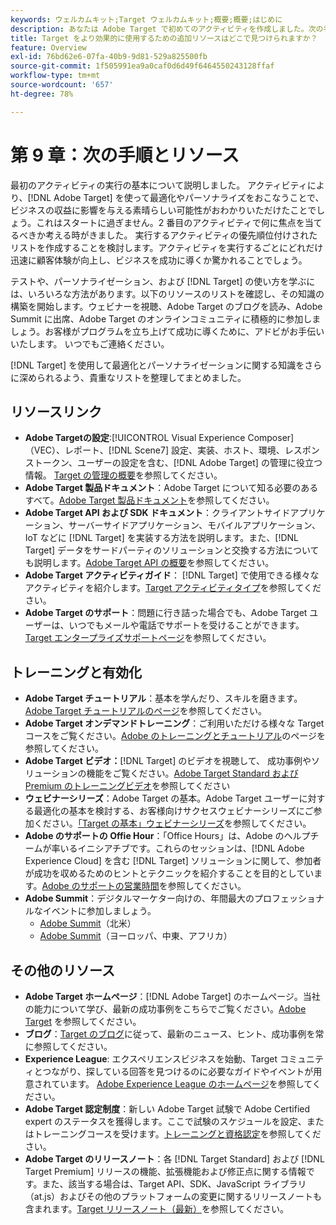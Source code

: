 ```yaml
---
keywords: ウェルカムキット;Target ウェルカムキット;概要;概要;はじめに
description: あなたは Adobe Target で初めてのアクティビティを作成しました。次の手順この記事では、その他のリソース、トレーニングチュートリアル、ハウツービデオへのリンクを参照できます。
title: Target をより効果的に使用するための追加リソースはどこで見つけられますか？
feature: Overview
exl-id: 76bd62e6-07fa-40b9-9d81-529a825500fb
source-git-commit: 1f505991ea9a0caf0d6d49f6464550243128ffaf
workflow-type: tm+mt
source-wordcount: '657'
ht-degree: 78%

---
```


# 第 9 章：次の手順とリソース

最初のアクティビティの実行の基本について説明しました。 アクティビティにより、[!DNL Adobe Target] を使って最適化やパーソナライズをおこなうことで、ビジネスの収益に影響を与える素晴らしい可能性がおわかりいただけたことでしょう。これはスタートに過ぎません。2 番目のアクティビティで何に焦点を当てるべきか考える時がきました。 実行するアクティビティの優先順位付けされたリストを作成することを検討します。アクティビティを実行するごとにどれだけ迅速に顧客体験が向上し、ビジネスを成功に導くか驚かれることでしょう。

テストや、パーソナライゼーション、および [!DNL Target] の使い方を学ぶには、いろいろな方法があります。以下のリソースのリストを確認し、その知識の構築を開始します。ウェビナーを視聴、Adobe Target のブログを読み、Adobe Summit に出席、Adobe Target のオンラインコミュニティに積極的に参加しましょう。お客様がプログラムを立ち上げて成功に導くために、アドビがお手伝いいたします。 いつでもご連絡ください。

[!DNL Target] を使用して最適化とパーソナライゼーションに関する知識をさらに深められるよう、貴重なリストを整理してまとめました。

## リソースリンク

* **Adobe Targetの設定**:[!UICONTROL Visual Experience Composer] （VEC）、レポート、[!DNL Scene7] 設定、実装、ホスト、環境、レスポンストークン、ユーザーの設定を含む、[!DNL Adobe Target] の管理に役立つ情報。 [Target の管理の概要](/help/main/administrating-target/administrating-target.md)を参照してください。
* **Adobe Target 製品ドキュメント**：Adobe Target について知る必要のあるすべて。[Adobe Target 製品ドキュメント](https://experienceleague.adobe.com/docs/target/using/target-home.html?lang=ja)を参照してください。
* **Adobe Target API および SDK ドキュメント**：クライアントサイドアプリケーション、サーバーサイドアプリケーション、モバイルアプリケーション、IoT などに [!DNL Target] を実装する方法を説明します。また、[!DNL Target] データをサードパーティのソリューションと交換する方法についても説明します。[Adobe Target API の概要](/help/main/api/api-overview.md)を参照してください。
* **Adobe Target アクティビティガイド**： [!DNL Target] で使用できる様々なアクティビティを紹介します。[Target アクティビティタイプ](/help/main/c-activities/target-activities-guide.md)を参照してください。
* **Adobe Target のサポート**：問題に行き詰った場合でも、Adobe Target ユーザーは、いつでもメールや電話でサポートを受けることができます。[Target エンタープライズサポートページ](https://helpx.adobe.com/jp/contact/enterprise-support.ec.html#target)を参照してください。

## トレーニングと有効化

* **Adobe Target チュートリアル**：基本を学んだり、スキルを磨きます。[Adobe Target チュートリアルのページ](https://experienceleague.adobe.com/docs/target-learn/tutorials/overview.html?lang=ja)を参照してください。
* **Adobe Target オンデマンドトレーニング**：ご利用いただける様々な Target コースをご覧ください。[Adobe のトレーニングとチュートリアル](https://helpx.adobe.com/jp/learning.html?promoid=KAUDK)のページを参照してください。
* **Adobe Target ビデオ：**&#x200B;[!DNL Target] のビデオを視聴して、 成功事例やソリューションの機能をご覧ください。[Adobe Target Standard および Premium のトレーニングビデオ](/help/main/c-intro/target-standard-premium-training-videos.md)を参照してください
* **ウェビナーシリーズ**：Adobe Target の基本。Adobe Target ユーザーに対する最適化の基本を検討する、お客様向けサクセスウェビナーシリーズにご参加ください。[「Target の基本」ウェビナーシリーズ](/help/main/cmp-resources-and-contact-information.md#concept_11902FAC95C64479AABE020557A7EEE4)を参照してください。
* **Adobe のサポートの Offie Hour**：「Office Hours」は、Adobe のヘルプチームが率いるイニシアチブです。これらのセッションは、[!DNL Adobe Experience Cloud] を含む [!DNL Target] ソリューションに関して、参加者が成功を収めるためのヒントとテクニックを紹介することを目的としています。[Adobe のサポートの営業時間](/help/main/cmp-resources-and-contact-information.md#concept_58EA30379D3B48C4848BA2A8C464A5B7)を参照してください。
* **Adobe Summit**：デジタルマーケター向けの、年間最大のプロフェッショナルなイベントに参加しましょう。
   * [Adobe Summit](https://summit.adobe.com/na/)（北米）
   * [Adobe Summit](https://summit-emea.adobe.com/emea/)（ヨーロッパ、中東、アフリカ）

## その他のリソース

* **Adobe Target ホームページ**：[!DNL Adobe Target] のホームページ。当社の能力について学び、最新の成功事例をこちらでご覧ください。[Adobe Target](https://www.adobe.com/jp/marketing/target.html) を参照してください。
* **ブログ**：[Target のブログ](https://blog.adobe.com/en/topics/target)に従って、最新のニュース、ヒント、成功事例を常に参照してください。
* **Experience League**: エクスペリエンスビジネスを始動、Target コミュニティとつながり、探している回答を見つけるのに必要なガイドやイベントが用意されています。 [Adobe Experience League のホームページ](https://experienceleague.adobe.com/ja?lang=ja#home)を参照してください。
* **Adobe Target 認定制度**：新しい Adobe Target 試験で Adobe Certified expert のステータスを獲得します。ここで試験のスケジュールを設定、またはトレーニングコースを受けます。[トレーニングと資格認定](/help/main/c-intro/training-and-certification.md)を参照してください。
* **Adobe Target のリリースノート**：各 [!DNL Target Standard] および [!DNL Target Premium] リリースの機能、拡張機能および修正点に関する情報です。また、該当する場合は、Target API、SDK、JavaScript ライブラリ（at.js）およびその他のプラットフォームの変更に関するリリースノートも含まれます。[Target リリースノート（最新）](/help/main/r-release-notes/release-notes.md)を参照してください。

